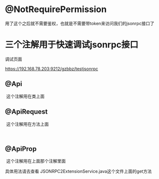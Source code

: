 # @NotRequirePermission

​	用了这个之后就不需要鉴权，也就是不需要带token来访问我们的jsonrpc接口了



# 三个注解用于快速调试jsonrpc接口

调试页面

<https://192.168.78.203:9212/gzbbz/testjsonrpc>

## @Api

​	这个注解用在类上面

## @ApiRequest

​	这个注解用在方法上面

​	

## @ApiProp

​	这个注解用在上面那个注解里面

具体用法请去查看 JSONRPC2ExtensionService.java这个文件上面的get方法








